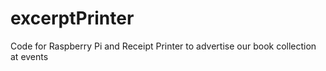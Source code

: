 # excerptPrinter
Code for Raspberry Pi and Receipt Printer to advertise our book collection at events
